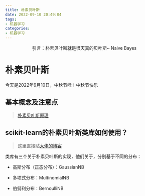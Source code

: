 ```yaml
---
title: 朴素贝叶斯
date: 2022-09-10 20:49:04
tags: 
- 机器学习
categories: 
- 机器学习
---
```


<center>
引言：朴素贝叶斯就是很天真的贝叶斯~ Naive Bayes
</center>

<!--more-->

# 朴素贝叶斯

今天是2022年9月10日，中秋节哇！中秋节快乐

## 基本概念及注意点

> [朴素贝叶斯原理](https://www.cnblogs.com/pinard/p/6069267.html)

## scikit-learn的朴素贝叶斯类库如何使用？

> 这里直接贴[大佬的博客](https://www.cnblogs.com/pinard/p/6074222.html)

类库有三个关于朴素贝叶斯的实现，他们关于，分别基于不同的分布：

- 高斯分布（正态分布）：GaussianNB

- 多项式分布：MultinomialNB
- 伯努利分布：BernoulliNB
